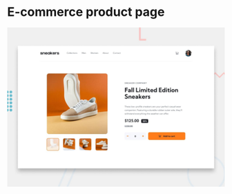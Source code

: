 # E-commerce product page

![Design preview for the E-commerce product page coding challenge](./src/design/desktop-preview.jpg)
